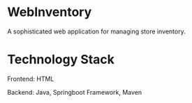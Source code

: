 # WebInventory

A sophisticated web application for managing store inventory.

# Technology Stack
Frontend: HTML

Backend: Java, Springboot Framework, Maven